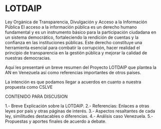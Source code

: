 
# LOTDAIP
Ley Orgánica de Transparencia, Divulgación y Acceso a  la Información Pública
El acceso a la información pública es un derecho humano fundamental y es un instrumento básico para la participación ciudadana en un sistema democrático, fortaleciendo la rendición de cuentas y la confianza en las instituciones públicas. Este derecho constituye una herramienta esencial para combatir la corrupción, hacer realidad el principio de transparencia en la gestión pública y mejorar la calidad de nuestras democracias.  

Aquí les presentaré un breve resumen del Proyecto LOTDAIP que plantea la AN en Venezuela así como referencias importantes de otros países.

La intención es que podamos llegar a acuerdos en cuanto a nuestra propuesta como CSLVE

CONTENIDO PARA DISCUSION

1.- Breve Explicación sobre la LOTDAIP. 
2.- Referencias: Enlaces a otras leyes por país y otras páginas de interés. 
3.- Aspectos resaltantes de cada ley, similitudes destacables o diferencias. 
4.- Análisis caso Venezuela. 
5.- Propuestas y aportes finales de acuerdo a debate.

